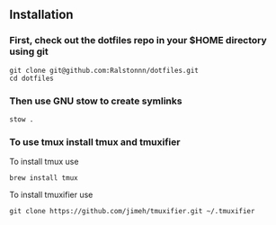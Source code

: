 ## Installation

### First, check out the dotfiles repo in your $HOME directory using git

```
git clone git@github.com:Ralstonnn/dotfiles.git
cd dotfiles
```

### Then use GNU stow to create symlinks
```
stow .
```

### To use tmux install tmux and tmuxifier
To install tmux use
```
brew install tmux
```
To install tmuxifier use 
```
git clone https://github.com/jimeh/tmuxifier.git ~/.tmuxifier
```
